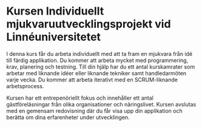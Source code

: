 # Kursen Individuellt mjukvaruutvecklingsprojekt vid Linnéuniversitetet

I denna kurs får du arbeta individuellt med att ta fram en mjukvara från idé till färdig applikation. Du kommer att arbeta mycket med programmering, krav, planering och testning. Till din hjälp har du ett antal kurskamrater som arbetar med liknande idéer eller liknande tekniker samt handledarmöten varje vecka. Du kommer att arbeta iterativt med en SCRUM-liknande arbetsprocess. 

Kursen har ett entrepenöriellt fokus och innehåller ett antal gästföreläsningar från olika organisationer och näringslivet. Kursen avslutas med en gemensam redovisning där du får visa upp din applikation och berätta om dina erfarenheter under utvecklingen.
